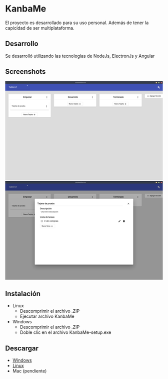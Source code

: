 # KanbaMe

El proyecto es desarrollado para su uso personal. Además de tener la capicidad de ser multiplataforma.

## Desarrollo
Se desarrolló utilizando las tecnologías de NodeJs, ElectronJs y Angular

## Screenshots
![alt text](https://github.com/AlbinoVejar/KanbanElectron/blob/master/assets/Screenshot_20201005_162612.png "Foto 1")
![alt text](https://github.com/AlbinoVejar/KanbanElectron/blob/master/assets/Screenshot_20201005_162659.png "Foto 2")

## Instalación
* Linux
  * Descomprimir el archivo .ZIP
  * Ejecutar archivo KanbaMe
* Windows
  * Descomprimir el archivo .ZIP
  * Doble clic en el archivo KanbaMe-setup.exe

## Descargar
* [Windows](https://github.com/AlbinoVejar/KanbanElectron/releases/download/1.0-beta/Kanbame-beta-Windows.zip)
* [Linux](https://github.com/AlbinoVejar/KanbanElectron/releases/download/1.0-beta/Kanbame-beta-linux.zip)
* Mac (pendiente)
